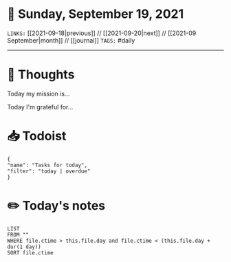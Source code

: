 # 📅 Sunday, September 19, 2021
`LINKS:` [[2021-09-18|previous]] // [[2021-09-20|next]] // [[2021-09 September|month]] // [[journal]] 
`TAGS:` #daily

---
# 💭 Thoughts
Today my mission is...

Today I'm grateful for...

# 📥 Todoist
```todoist
{
"name": "Tasks for today",
"filter": "today | overdue"
}
```

# ✏️ Today's notes
```dataview
LIST 
FROM ""
WHERE file.ctime > this.file.day and file.ctime < (this.file.day + dur(1 day))
SORT file.ctime
```
